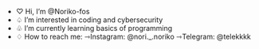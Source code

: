 - ♡ Hi, I’m @Noriko-fos
- ♤ I’m interested in coding and cybersecurity
- ♧ I’m currently learning basics of programming
- ♢  How to reach me:
 ⇾Instagram: @nori._.noriko
 ⇾Telegram: @telekkkk



<!---
Noriko-fos/Noriko-fos is a ✨ special ✨ repository because its `README.md` (this file) appears on your GitHub profile.
You can click the Preview link to take a look at your changes.
--->
